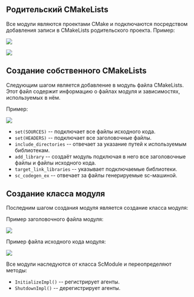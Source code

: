 ## Родительский CMakeLists

Все модули являются проектами CMake и подключаются посредством добавления записи в CMakeLists родительского проекта.
Пример:

<img src="../../images/cxxStructure.png"></img>

<img src="../../images/addInParentCMakeLists.png"></img>

## Создание собственного CMakeLists

Следующим шагом является добавление в модуль файла CMakeLists. Этот файл содержит информацию о файлах модуля и зависимостях, используемых в нём.

Пример:

<img src="../../images/CMakeLists.png"></img>

 - `set(SOURCES)` -- подключает все файлы исходного кода.
 - `set(HEADERS)` -- подключает все заголовочные файлы.
 - `include_directories` -- отвечает за указание путей к используемым библиотекам.
 - `add_library` -- создаёт модуль подключая в него все заголовочные файлы и файлы исходного кода.
 - `target_link_libraries` -- указывает подключаемые библиотеки.
 - `sc_codegen_ex` -- отвечает за файлы генерируемые sc-машиной.
 
## Создание класса модуля

Последним шагом создания модуля является создание класса модуля:

Пример заголовочного файла модуля:

<img src="../../images/moduleHpp.png"></img>

Пример файла исходного кода модуля:

<img src="../../images/moduleCpp.png"></img>
 
Все модули наследуются от класса ScModule и переопределяют методы:

 - `InitializeImpl()` -- регистрирует агенты.
 - `ShutdownImpl()` -- дерегистрирует агенты.

